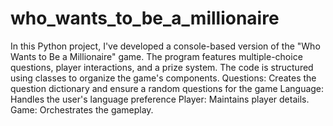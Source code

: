# who_wants_to_be_a_millionaire

In this Python project, I've developed a console-based version of the "Who Wants to Be a Millionaire" game.
The program features multiple-choice questions, player interactions, and a prize system. 
The code is structured using classes to organize the game's components.
Questions: Creates the question dictionary and ensure a random questions for the game
Language: Handles the user's language preference
Player: Maintains player details.
Game: Orchestrates the gameplay.
